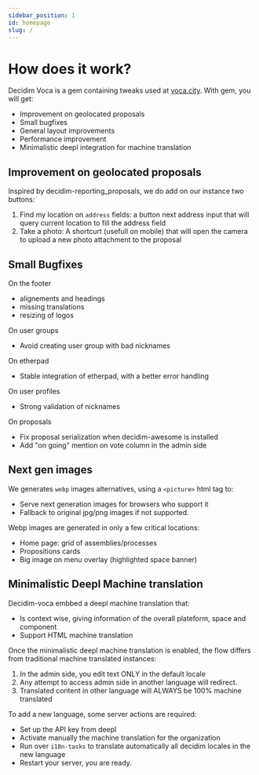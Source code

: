 ```yaml
---
sidebar_position: 1
id: homepage
slug: /
---
```


# How does it work?

Decidim Voca is a gem containing tweaks used at [voca.city](https://voca.city). With gem, you will get: 

- Improvement on geolocated proposals
- Small bugfixes
- General layout improvements
- Performance improvement
- Minimalistic deepl integration for machine translation

## Improvement on geolocated proposals
Inspired by decidim-reporting_proposals, we do add on our instance two buttons: 

1. Find my location on `address` fields: a button next address input that will query current location to fill the address field
2. Take a photo: A shortcurt (usefull on mobile) that will open the camera to upload a new photo attachment to the proposal

## Small Bugfixes

On the footer  
- alignements and headings
- missing translations
- resizing of logos

On user groups  
- Avoid creating user group with bad nicknames

On etherpad
- Stable integration of etherpad, with a better error handling

On user profiles
- Strong validation of nicknames

On proposals  
- Fix proposal serialization when decidim-awesome is installed
- Add "on going" mention on vote column in the admin side

## Next gen images
We generates `webp` images alternatives, using a `<picture>` html tag to: 
- Serve next generation images for browsers who support it
- Fallback to original jpg/png images if not supported. 

Webp images are generated in only a few critical locations: 
- Home page: grid of assemblies/processes
- Propositions cards
- Big image on menu overlay (highlighted space banner)

## Minimalistic Deepl Machine translation
Decidim-voca embbed a deepl machine translation that: 
- Is context wise, giving information of the overall plateform, space and component
- Support HTML machine translation

Once the minimalistic deepl machine translation is enabled, the flow differs from traditional machine translated instances: 

1. In the admin side, you edit text ONLY in the default locale
2. Any attempt to access admin side in another language will redirect.
3. Translated content in other language will ALWAYS be 100% machine translated

To add a new language, some server actions are required: 
- Set up the API key from deepl
- Activate manually the machine translation for the organization
- Run over `i18n-tasks` to translate automatically all decidim locales in the new language
- Restart your server, you are ready. 

